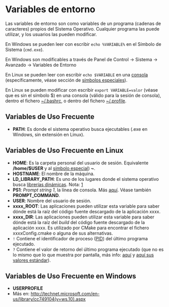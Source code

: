 # Variables de entorno

Las variables de entorno son como variables de un programa (cadenas de caracteres) propios del Sistema Operativo. Cualquier programa las puede utilizar, y los usuarios las pueden modificar.

En Windows se pueden leer con escribir `echo %VARIABLE%` en el Símbolo de Sistema (`cmd.exe`).

En Windows son modificables a través de Panel de Control -\> Sistema -\> Avanzado -\> Variables de Entorno

En Linux se pueden leer con escribir `echo $VARIABLE` en una [consola](linux/bash.md) (específicamente, véase sección de [símbolos especiales](linux/bash.md#símbolos-especiales)).

En Linux se pueden modificar con escribir `export VARIABLE=valor` (véase que es sin el símbolo $) en una consola (válido para la sesión de consola), dentro el fichero [~/.bashrc](linux/configuration-files.md#bashrc), o dentro del fichero [~/.profile](linux/configuration-files.md#profile).

## Variables de Uso Frecuente

- **PATH**: Es donde el sistema operativo busca ejecutables (.exe en Windows, sin extensión en Linux).

## Variables de Uso Frecuente en Linux

- **HOME**: Es la carpeta personal del usuario de sesión. Equivalente **/home/$USER** y al [símbolo especial](linux/bash.md#símbolos-especiales)) **~**.
- **HOSTNAME**: El nombre de la máquina.
- **LD\_LIBRARY\_PATH**: Es uno de los lugares donde el sistema operativo busca [librerías dinámicas](programming/libs.md). Nota: [1](https://stackoverflow.com/questions/13428910/how-to-set-the-environmental-variable-ld-library-path-in-linux)
- **PS1**: *Prompt string 1*, la línea de consola. Más [aquí](https://www.linuxnix.com/linuxunix-shell-ps1-prompt-explained-in-detail/). Véase también **PROMPT_COMMAND**.
- **USER**: Nombre del usuario de sesión.
- **xxxx\_ROOT**: Las aplicaciones pueden utilizar esta variable para saber dónde está la raíz del código fuente descargado de la aplicación xxxx.
- **xxxx\_DIR**: Las aplicaciones pueden utilizar esta variable para saber dónde está la raíz del *build* del código fuente descargado de la aplicación xxxx. Es utilizado por CMake para encontrar el fichero xxxxConfig.cmake o alguna de sus alternativas.
- `!` Contiene el identificador de proceso ([PID](https://en.wikipedia.org/wiki/Process_identifier)) del último programa ejecutado.
- `?` Contiene el valor de retorno del último programa ejecutado (que no es lo mismo que lo que muestra por pantalla, más info: [aquí](http://tldp.org/LDP/abs/html/exit-status.html) y [aquí sus valores estándar](http://tldp.org/LDP/abs/html/exitcodes.html)).

## Variables de Uso Frecuente en Windows

- **USERPROFILE**
- Más en: <http://technet.microsoft.com/en-us/library/cc749104(v=ws.10).aspx>
